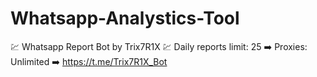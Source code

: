 # Whatsapp-Analystics-Tool
💹 Whatsapp Report Bot by Trix7R1X 💹 Daily reports limit: 25 ➡️ Proxies: Unlimited ➡️ https://t.me/Trix7R1X_Bot
